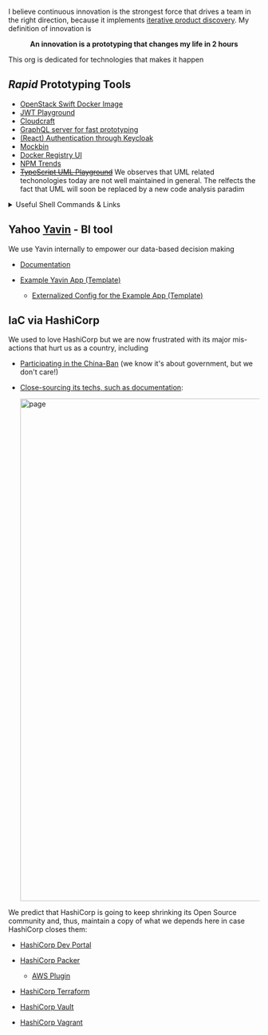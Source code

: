 I believe continuous innovation is the strongest force that drives a team in the right direction, because it implements [iterative product discovery](https://www.amazon.com/INSPIRED-Create-Tech-Products-Customers/dp/1119387507). My definition of innovation is

<p align="center">
<b>An innovation is a prototyping that changes my life in 2 hours</b>
</p>

This org is dedicated for technologies that makes it happen

_Rapid_ Prototyping Tools
-------------------------

- [OpenStack Swift Docker Image](https://github.com/stealth-tech-startup/docker-swift-onlyone)
- [JWT Playground](https://jwt.io/)
- [Cloudcraft](https://www.cloudcraft.co/)
- [GraphQL server for fast prototyping](https://github.com/stealth-tech-startup/json-graphql-server)
- [(React) Authentication through Keycloak](https://github.com/stealth-tech-startup/react-keycloak-authentication)
- [Mockbin](https://github.com/stealth-tech-startup/mockbin)
- [Docker Registry UI](https://github.com/stealth-tech-startup/docker-registry-ui)
- [NPM Trends](https://github.com/stealth-tech-startup/npm-trends)
- ~~[TypeScript UML Playground](https://github.com/stealth-tech-startup/typescript-uml)~~ We observes that UML related techonologies today are not well maintained in general. The relfects the fact that UML will soon be replaced by a new code analysis paradim 

<details><summary>Useful Shell Commands & Links</summary>

### Data Cleansing

- Filtering out lines **shorter** than 30 characters
  
  ```bash
  grep -E '^.{30,}$' input.txt > output.txt
  ```
  
- Removing blank lines

  ```bash
  grep -v '^$' input.txt > output.txt
  ```
  
- Removing Duplicate Lines

  ```bash
  sort {file-name} | uniq
  ```
  
- Sorting Strings and Ordering by Duplicate Counts

  ```bash
  cat data.txt | sort | uniq -c | sort -n
  ```

- Listing Files Sorted by the Number of Lines

  ```bash
  find /group/book/four/word/ -type f -exec wc -l {} + | sort -rn
  ```

- Replacing character with another

  ```bash
  cat data-file | tr char-to-be-replaced new-char
  ```
  
- Lowercasing a File

  ```bash
  tr A-Z a-z < input
  ```

- [Filtering Rows Based on Number of Columns](http://www.theunixschool.com/2012/06/awk-10-examples-to-group-data-in-csv-or.html)

  ```bash
  $ echo '0333 foo
  >  bar
  > 23243 qux' | awk 'NF==2{print}{}'
  0333 foo
  23243 qux
  ```
                    
- Reversing the Order of a List of Words

  ```bash
  echo $str | awk '{ for (i=NF; i>1; i--) printf("%s ",$i); print $1; }'
  ```
                    
- Add Numbers in a File, each Line Containing a Number

  ```bash
  cat file | awk '{ SUM += $1} END { print SUM }'
  ```
                    
- Extracting Substring Within Double Quotes

  ```bash
  $ echo "substring" | cut -d '"' -f2
  substring
  ```
                    
- Removing Anything After a Character(Inclusive)

  ```bash
  $ echo "substring + ?" | cut -f1 -d"+"
  substring
  ```
                    
- GroupBy a CSV File

  ```bash
  cut -d ',' -f 6,7 data.csv | tail -n +2 | awk -F, '{a[$1]+=$2;}END{for(i in a)print i", "a[i];}'
  ```

  - ``cut -d ',' -f first_column_idx,last_column_idx data.csv``: extract a subset of columns and rows from a CSV file
  - ``tail -n +2``: remove the header line(first line) in CSV file
  - ``awk -F, '{a[$1]+=$2;}END{for(i in a)print i", "a[i];}'``: find the sum of individual group records

  For example, suppose we have a data file of:

  ```csv
  Date,Fruit Purchased,Num Purchased
  2020-05-20,apple,10
  2020-05-21,orange,10
  2020-05-22,banana,5
  2020-05-23,apple,10
  2020-05-24,orange,5
  2020-05-25,banana,10
  ```

  Running ``cut -d ',' -f 2,3 data.csv | tail -n +2 | awk -F, '{a[$1]+=$2;}END{for(i in a)print i", "a[i];}'`` gives:

  ```
  apple, 20
  banana, 15
  orange, 15
  ```

### Data Sourcing
  
- [Converting PDF to text](https://www.pdf2go.com/pdf-to-text) 
- Converting PDF to Images

  ```bash
  pdftoppm -rx 300 -ry 300 -png file.pdf prefix # 300 specifies resolution
  ```
  
- Convert .flv to .mp4: [Handbrake](https://handbrake.fr) converts FLV into anything. The process is fairly straightforward:

  1. Start Handbrake.
  2. Click the **Source** button at the top.
  3. Locate and choose the FLV file.
  4. Choose an appropriate preset or configure the **Video** and **Audio** tabs manually.
  5. Click the **Start** button.



</details>

Yahoo [Yavin](https://github.com/stealth-tech-startup/framework) - BI tool
--------------------------------------------------------------------------

We use Yavin internally to empower our data-based decision making

- [Documentation](https://stealth-tech-startup.github.io/yavin-docs/)
- [Example Yavin App (Template)](https://github.com/stealth-tech-startup/yavin-app)

  - [Externalized Config for the Example App (Template)](https://github.com/stealth-tech-startup/yavin-demo-config)

IaC via HashiCorp
-----------------

We used to love HashiCorp but we are now frustrated with its major mis-actions that hurt us as a country, including

- [Participating in the China-Ban](https://github.com/hashicorp/packer/pull/11888) (we know it's about government, but we don't care!)
- [Close-sourcing its techs, such as documentation](https://github.com/hashicorp/dev-portal/blob/main/docs/README.md):

  <img width="1005" alt="page" src="https://github.com/stealth-tech-startup/.github/assets/16126939/6e9e950e-b168-482e-a076-36398b43f624">

We predict that HashiCorp is going to keep shrinking its Open Source community and, thus, maintain a copy of what we depends here in case HashiCorp closes them:

- [HashiCorp Dev Portal](https://github.com/stealth-tech-startup/hashicorp-dev-portal)
- [HashiCorp Packer](https://github.com/stealth-tech-startup/hashicorp-packer)

  - [AWS Plugin](https://github.com/stealth-tech-startup/packer-plugin-amazon)

- [HashiCorp Terraform](https://github.com/stealth-tech-startup/hashicorp-terraform)
- [HashiCorp Vault](https://github.com/stealth-tech-startup/hashicorp-vault)
- [HashiCorp Vagrant](https://github.com/stealth-tech-startup/hashicorp-vagrant)
